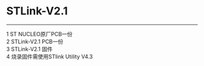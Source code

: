# STLink-V2.1
***
1 ST NUCLEO原厂PCB一份  
2 STLink-V2.1 PCB一份  
3 STLink-V2.1 固件  
4 烧录固件需使用STlink Utility V4.3
